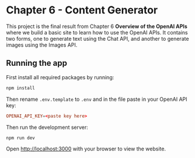 # Chapter 6 - Content Generator

This project is the final result from Chapter 6 **Overview of the OpenAI APIs** where we build a basic site to learn how to use the OpenAI APIs. It contains two forms, one to generate text using the Chat API, and another to generate images using the Images API.

## Running the app

First install all required packages by running:

```bash
npm install
```

Then rename `.env.template` to `.env` and in the file paste in your OpenAI API key:

```conf
OPENAI_API_KEY=<paste key here>
```

Then run the development server:

```bash
npm run dev
```

Open [http://localhost:3000](http://localhost:3000) with your browser to view the website.
